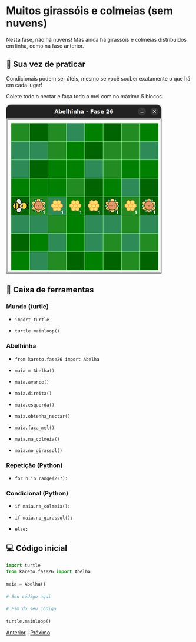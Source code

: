 # Muitos girassóis e colmeias (sem nuvens)

Nesta fase, não há nuvens! Mas ainda há girassóis e colmeias distribuídos
em linha, como na fase anterior.

## 🐝 Sua vez de praticar

Condicionais podem ser úteis, mesmo se você souber exatamente o que há em
cada lugar!

Colete todo o nectar e faça todo o mel com no máximo 5 blocos.

![Maia, colmeias e girassóis](cenario_26.png "Maia, colmeias e girassóis")

## 🧰 Caixa de ferramentas

### Mundo (turtle)

- `import turtle`

- `turtle.mainloop()`

### Abelhinha

- `from kareto.fase26 import Abelha`

- `maia = Abelha()`

- `maia.avance()`

- `maia.direita()`

- `maia.esquerda()`

- `maia.obtenha_nectar()`

- `maia.faça_mel()`

- `maia.na_colmeia()`

- `maia.no_girassol()`

### Repetição (Python)
- `for n in range(???):`

### Condicional (Python)
- `if maia.na_colmeia():`

- `if maia.no_girassol():`

- `else:`

## 💻 Código inicial

```python
import turtle
from kareto.fase26 import Abelha

maia = Abelha()

# Seu código aqui

# Fim do seu código

turtle.mainloop()
```

[Anterior](../fase25/README.md) | [Próximo](../fase27/README.md)
